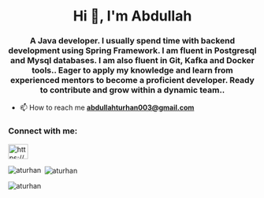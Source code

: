 <h1 align="center">Hi 👋, I'm Abdullah</h1>
<h3 align="center">A Java developer. I usually spend time with backend development using Spring Framework. I am fluent in Postgresql and Mysql databases. I am also fluent in Git, Kafka and Docker tools.. Eager to apply my knowledge and learn from experienced mentors to become a proficient developer. Ready to contribute and grow within a dynamic team..</h3>



- 📫 How to reach me **abdullahturhan003@gmail.com**

<h3 align="left">Connect with me:</h3>
<p align="left">
<a href="https://linkedin.com/in/https://www.linkedin.com/in/abdullah-turhan-122a29280/" target="blank"><img align="center" src="https://raw.githubusercontent.com/rahuldkjain/github-profile-readme-generator/master/src/images/icons/Social/linked-in-alt.svg" alt="https://www.linkedin.com/in/abdullah-turhan-122a29280/" height="30" width="40" /></a>
</p>


<p><img align="left" src="https://github-readme-stats.vercel.app/api/top-langs?username=aturhan&show_icons=true&locale=en&layout=compact" alt="aturhan" /></p>

<p>&nbsp;<img align="center" src="https://github-readme-stats.vercel.app/api?username=aturhan&show_icons=true&locale=en" alt="aturhan" /></p>

<p><img align="center" src="https://github-readme-streak-stats.herokuapp.com/?user=aturhan&" alt="aturhan" /></p>
